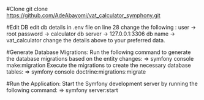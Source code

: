 #Clone
git clone https://github.com/AdeAbayomi/vat_calculator_symphony.git

#Edit DB
edit db details in .env file on line 28
change the following :
user -> root
password -> calculator
db server -> 127.0.0.1:3306
db name -> vat_calculator
change the details above to your preferred data.

#Generate Database Migrations:
Run the following command to generate the database migrations based on the entity changes:
=> symfony console make:migration
Execute the migrations to create the necessary database tables:
=> symfony console doctrine:migrations:migrate

#Run the Application:
Start the Symfony development server by running the following command:
=> symfony server:start
